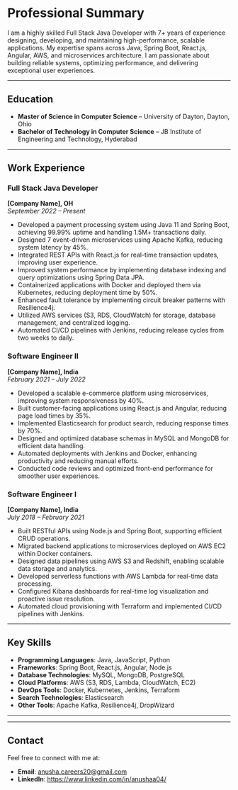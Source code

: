 # Professional Summary  
I am a highly skilled Full Stack Java Developer with 7+ years of experience designing, developing, and maintaining high-performance, scalable applications. My expertise spans across Java, Spring Boot, React.js, Angular, AWS, and microservices architecture. I am passionate about building reliable systems, optimizing performance, and delivering exceptional user experiences.

---

## Education  
- **Master of Science in Computer Science** – University of Dayton, Dayton, Ohio  
- **Bachelor of Technology in Computer Science** – JB Institute of Engineering and Technology, Hyderabad  

---

## Work Experience  

### **Full Stack Java Developer**  
**[Company Name], OH**  
*September 2022 – Present*  
- Developed a payment processing system using Java 11 and Spring Boot, achieving 99.99% uptime and handling 1.5M+ transactions daily.  
- Designed 7 event-driven microservices using Apache Kafka, reducing system latency by 45%.  
- Integrated REST APIs with React.js for real-time transaction updates, improving user experience.  
- Improved system performance by implementing database indexing and query optimizations using Spring Data JPA.  
- Containerized applications with Docker and deployed them via Kubernetes, reducing deployment time by 50%.  
- Enhanced fault tolerance by implementing circuit breaker patterns with Resilience4j.  
- Utilized AWS services (S3, RDS, CloudWatch) for storage, database management, and centralized logging.  
- Automated CI/CD pipelines with Jenkins, reducing release cycles from two weeks to daily.  

### **Software Engineer II**  
**[Company Name], India**  
*February 2021 – July 2022*  
- Developed a scalable e-commerce platform using microservices, improving system responsiveness by 40%.  
- Built customer-facing applications using React.js and Angular, reducing page load times by 35%.  
- Implemented Elasticsearch for product search, reducing response times by 70%.  
- Designed and optimized database schemas in MySQL and MongoDB for efficient data handling.  
- Automated deployments with Jenkins and Docker, enhancing productivity and reducing manual efforts.  
- Conducted code reviews and optimized front-end performance for smoother user experiences.  

### **Software Engineer I**  
**[Company Name], India**  
*July 2018 – February 2021*  
- Built RESTful APIs using Node.js and Spring Boot, supporting efficient CRUD operations.  
- Migrated backend applications to microservices deployed on AWS EC2 within Docker containers.  
- Designed data pipelines using AWS S3 and Redshift, enabling scalable data storage and analytics.  
- Developed serverless functions with AWS Lambda for real-time data processing.  
- Configured Kibana dashboards for real-time log visualization and proactive issue resolution.  
- Automated cloud provisioning with Terraform and implemented CI/CD pipelines with Jenkins.

---

## Key Skills  
- **Programming Languages**: Java, JavaScript, Python  
- **Frameworks**: Spring Boot, React.js, Angular, Node.js  
- **Database Technologies**: MySQL, MongoDB, PostgreSQL  
- **Cloud Platforms**: AWS (S3, RDS, Lambda, CloudWatch, EC2)  
- **DevOps Tools**: Docker, Kubernetes, Jenkins, Terraform  
- **Search Technologies**: Elasticsearch  
- **Other Tools**: Apache Kafka, Resilience4j, DropWizard  

---



---

## Contact  
Feel free to connect with me at:  
- **Email**: anusha.careers20@gmail.com  
- **LinkedIn**: https://www.linkedin.com/in/anushaa04/
